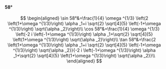 #### 58°

$$
\begin{aligned}
\sin 58°&=\frac{1}{4} \omega ^{1/3} \left(2 \left(1+\omega ^{1/3}\right) \alpha _1+i \sqrt{2} \sqrt[4]{5} \left(-1+\omega ^{1/3}\right) \sqrt{\alpha _2}\right)\\
\cos 58°&=\frac{1}{4} \omega ^{1/3} \left(-2 i \left(-1+\omega ^{1/3}\right) \alpha _1+\sqrt{2} \sqrt[4]{5} \left(1+\omega ^{1/3}\right) \sqrt{\alpha _2}\right)\\
\tan 58°&=\frac{2 \left(1+\omega ^{1/3}\right) \alpha _1+i \sqrt{2} \sqrt[4]{5} \left(-1+\omega ^{1/3}\right) \sqrt{\alpha _2}}{-2 i \left(-1+\omega ^{1/3}\right)
\alpha _1+\sqrt{2} \sqrt[4]{5} \left(1+\omega ^{1/3}\right) \sqrt{\alpha _2}}\\
\end{aligned}
$$


